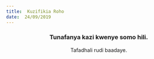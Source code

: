 ```yaml
---
title:  Kuzifikia Roho
date:  24/09/2019
---
```


### <center>Tunafanya kazi kwenye somo hili.</center>
<center>Tafadhali   rudi baadaye.</center>